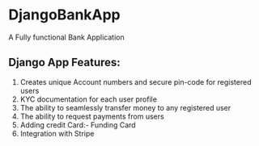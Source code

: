 # DjangoBankApp
A Fully functional Bank Application 
## Django App Features: 
1. Creates unique Account numbers and secure pin-code for registered users
2. KYC documentation for each user profile
3. The ability to seamlessly transfer money to any registered user
4. The ability to request payments from users
5. Adding credit Card:- Funding Card
6. Integration with Stripe
